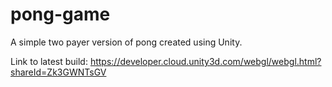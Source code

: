 # pong-game
A simple two payer version of pong created using Unity.

Link to latest build: https://developer.cloud.unity3d.com/webgl/webgl.html?shareId=Zk3GWNTsGV
